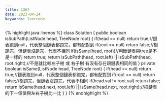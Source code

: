 ```yaml
---
title: 1367
date: 2023-04-24
keywords: leetcode
---
```

{% highlight java linenos %}
class Solution {
  public boolean isSubPath(ListNode head, TreeNode root) {
    if(head == null) return true;//鏈表跑到null，代表整個鏈表都跑完，都有配對到
    if(root == null) return false;//樹跑完，但鏈表沒跑完，代表不相同
    if(isSame(head, root))//判斷鏈表與tree是不是一樣的
      return true;
    return isSubPath(head, root.left) || isSubPath(head, root.right);//不是就比較左子樹 或 右子樹 有沒有存在跟鏈表相同的值
  }
  private boolean isSame(ListNode head, TreeNode root) {
    if(head == null) return true;//鏈表跑到null，代表整個鏈表都跑完，都有配對到
    if(root == null) return false;//樹跑完，但鏈表沒跑完，代表不相同
    if(head.val != root.val)
      return false;
    return isSame(head.next, root.left) || isSame(head.next, root.right);//把鏈表的下一個值與左右子樹比一比
  }
}
{% endhighlight %}